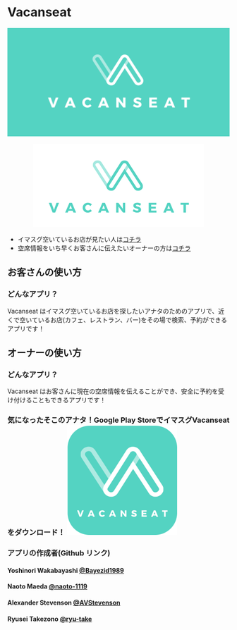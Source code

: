 # Vacanseat

<p align="center">
  <img src="./assets/images/VACANSEAT_yoko.png">
</p>

<p align="center">
  <img src="./assets/images/VACANSEAT_transparet.png">
</p>

* イマスグ空いているお店が見たい人は[コチラ](#お客さんの使い方)
* 空席情報をいち早くお客さんに伝えたいオーナーの方は[コチラ](#オーナーの使い方)

## お客さんの使い方

### どんなアプリ？

Vacanseat はイマスグ空いているお店を探したいアナタのためのアプリで、近くで空いているお店(カフェ、レストラン、バー)をその場で検索、予約ができるアプリです！




## オーナーの使い方

### どんなアプリ？

Vacanseat はお客さんに現在の空席情報を伝えることができ、安全に予約を受け付けることもできるアプリです！

### 気になったそこのアナタ！Google Play StoreでイマスグVacanseatをダウンロード！ [![icon](./assets/images/VACANSEAT_icon_250.png)](https://play.google.com/store/apps/details?id=com.yarn.vacanseat)



### アプリの作成者(Github リンク)
#### Yoshinori Wakabayashi [@Bayezid1989](https://github.com/Bayezid1989)  
#### Naoto Maeda [@naoto-1119](https://github.com/naoto-1119)  
#### Alexander Stevenson [@AVStevenson](https://github.com/AVStevenson)  
#### Ryusei Takezono [@ryu-take](https://github.com/ryu-take)  
